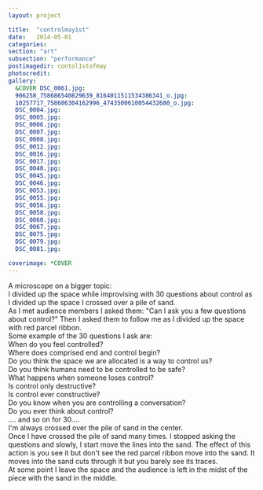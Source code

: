 ```yaml
---
layout: project

title:  "controlmay1st"
date:   2014-05-01 
categories: 
section: "art"
subsection: "performance"
postimagedir: contol1stofmay
photocredit: 
gallery:
  &COVER DSC_0061.jpg: 
  906258_758686540829639_8164011511534386341_o.jpg:
  10257717_758686304162996_4743500610054432680_o.jpg:
  DSC_0004.jpg:
  DSC_0005.jpg:
  DSC_0006.jpg:
  DSC_0007.jpg:
  DSC_0008.jpg:
  DSC_0012.jpg:
  DSC_0016.jpg:
  DSC_0017.jpg:
  DSC_0040.jpg:
  DSC_0045.jpg:
  DSC_0046.jpg:
  DSC_0053.jpg:
  DSC_0055.jpg:
  DSC_0056.jpg:
  DSC_0058.jpg:
  DSC_0060.jpg:
  DSC_0067.jpg:
  DSC_0075.jpg:
  DSC_0079.jpg:
  DSC_0081.jpg:

coverimage: *COVER
---
```


A microscope on a bigger topic:  
I divided up the space while improvising with 30 questions about control as I divided up the space I crossed over a pile of sand.  
As I met audience members I asked them: "Can I ask you a few questions about control?" Then I asked them to follow me as I divided up the space with red parcel ribbon.  
Some example of the 30 questions I ask are:  
When do you feel controlled?   
Where does comprised end and control begin?   
Do you think the space we are allocated is a way to control us?  
Do you think humans need to be controlled to be safe?   
What happens when someone loses control?  
Is control only destructive?  
Is control ever constructive?   
Do you know when you are controlling a conversation?  
Do you ever think about control?  
.... and so on for 30....  
I'm always crossed over the pile of sand in the center.  
Once I have crossed the pile of sand many times. I stopped asking the questions and slowly, I start move the lines into the sand. The effect of this action is you see it but don't see the red parcel ribbon move into the sand. It moves into the sand cuts through it but you barely see its traces.  
At some point I leave the space and the audience is left in the midst of the piece with the sand in the middle.  
